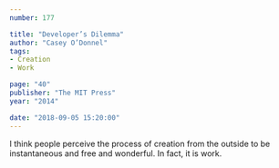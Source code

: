 ```yaml
---
number: 177

title: "Developer’s Dilemma"
author: "Casey O’Donnel"
tags:
- Creation
- Work

page: "40"
publisher: "The MIT Press"
year: "2014"

date: "2018-09-05 15:20:00"
---
```


I think people perceive the process of creation from the outside to be instantaneous and free and wonderful. In fact, it is work.
